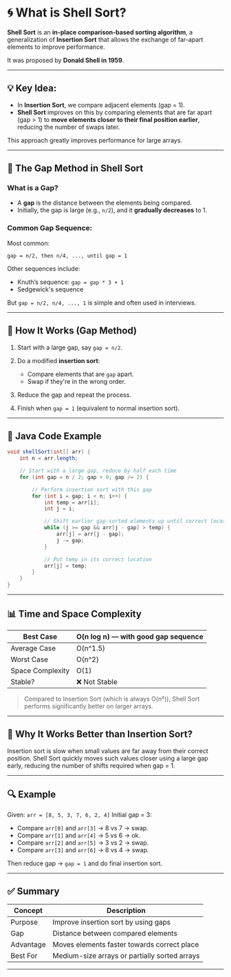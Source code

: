 # 🌀 What is Shell Sort?

**Shell Sort** is an **in-place comparison-based sorting algorithm**, a generalization of **Insertion Sort** that allows the exchange of far-apart elements to improve performance.

It was proposed by **Donald Shell in 1959**.

---

## 💡 Key Idea:

* In **Insertion Sort**, we compare adjacent elements (gap = 1).
* **Shell Sort** improves on this by comparing elements that are far apart (gap > 1) to **move elements closer to their final position earlier**, reducing the number of swaps later.

This approach greatly improves performance for large arrays.

---

## 🔁 The Gap Method in Shell Sort

### What is a Gap?

* A **gap** is the distance between the elements being compared.
* Initially, the gap is large (e.g., `n/2`), and it **gradually decreases** to 1.

### Common Gap Sequence:

Most common:

```text
gap = n/2, then n/4, ..., until gap = 1
```

Other sequences include:

* Knuth’s sequence: `gap = gap * 3 + 1`
* Sedgewick's sequence

But `gap = n/2, n/4, ..., 1` is simple and often used in interviews.

---

## 🔧 How It Works (Gap Method)

1. Start with a large gap, say `gap = n/2`.
2. Do a modified **insertion sort**:

    * Compare elements that are `gap` apart.
    * Swap if they're in the wrong order.
3. Reduce the gap and repeat the process.
4. Finish when `gap = 1` (equivalent to normal insertion sort).

---

## 🔢 Java Code Example

```java
void shellSort(int[] arr) {
    int n = arr.length;

    // Start with a large gap, reduce by half each time
    for (int gap = n / 2; gap > 0; gap /= 2) {

        // Perform insertion sort with this gap
        for (int i = gap; i < n; i++) {
            int temp = arr[i];
            int j = i;

            // Shift earlier gap-sorted elements up until correct location for arr[i] is found
            while (j >= gap && arr[j - gap] > temp) {
                arr[j] = arr[j - gap];
                j -= gap;
            }

            // Put temp in its correct location
            arr[j] = temp;
        }
    }
}
```

---

## 📊 Time and Space Complexity

| Best Case        | O(n log n) — with good gap sequence |
| ---------------- | ----------------------------------- |
| Average Case     | O(n^1.5)                            |
| Worst Case       | O(n^2)                              |
| Space Complexity | O(1)                                |
| Stable?          | ❌ Not Stable                        |

> Compared to Insertion Sort (which is always O(n²)), Shell Sort performs significantly better on larger arrays.

---

## 🧠 Why It Works Better than Insertion Sort?

Insertion sort is slow when small values are far away from their correct position.
Shell Sort quickly moves such values closer using a large gap early, reducing the number of shifts required when gap = 1.

---

## 🔍 Example

Given: `arr = [8, 5, 3, 7, 6, 2, 4]`
Initial gap = 3:

* Compare `arr[0]` and `arr[3]` → 8 vs 7 → swap.
* Compare `arr[1]` and `arr[4]` → 5 vs 6 → ok.
* Compare `arr[2]` and `arr[5]` → 3 vs 2 → swap.
* Compare `arr[3]` and `arr[6]` → 8 vs 4 → swap.

Then reduce gap → `gap = 1` and do final insertion sort.

---

## ✅ Summary

| Concept   | Description                                   |
| --------- | --------------------------------------------- |
| Purpose   | Improve insertion sort by using gaps          |
| Gap       | Distance between compared elements            |
| Advantage | Moves elements faster towards correct place   |
| Best For  | Medium-size arrays or partially sorted arrays |

---
